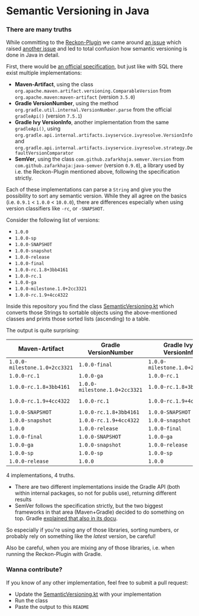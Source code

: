# Semantic Versioning in Java
### There are many truths

While committing to the [Reckon-Plugin](https://github.com/ajoberstar/reckon) we came around [an issue](https://github.com/ajoberstar/reckon/issues/189)
which raised [another issue](https://github.com/zafarkhaja/jsemver/issues/62) and led to total confusion how semantic versioning is done in Java in detail.

First, there would be [an official specification](https://semver.org/), but just like with SQL there exist multiple implementations:

* **Maven-Artifact**, using the class `org.apache.maven.artifact.versioning.ComparableVersion` from `org.apache.maven:maven-artifact` (version `3.5.0`)
* **Gradle VersionNumber**, using the method `org.gradle.util.internal.VersionNumber.parse` from the official `gradleApi()` (version `7.5.1`)
* **Gradle Ivy VersionInfo**, another implementation from the same `gradleApi()`, using `org.gradle.api.internal.artifacts.ivyservice.ivyresolve.VersionInfo` and `org.gradle.api.internal.artifacts.ivyservice.ivyresolve.strategy.DefaultVersionComparator`
* **SemVer**, using the class `com.github.zafarkhaja.semver.Version` from `com.github.zafarkhaja:java-semver` (version `0.9.0`), a library used by i.e. the Reckon-Plugin mentioned above, following the specification strictly. 

Each of these implementations can parse a `String` and give you the possibility to sort any semantic version. While they 
all agree on the basics (i.e. `0.9.1` < `1.0.0` < `10.0.0`), there are differences especially when using version classifiers like `-rc`, or `-SNAPSHOT`.

Consider the following list of versions:

* `1.0.0`
* `1.0.0-sp`
* `1.0.0-SNAPSHOT`
* `1.0.0-snapshot`
* `1.0.0-release`
* `1.0.0-final`
* `1.0.0-rc.1.8+3bb4161`
* `1.0.0-rc.1`
* `1.0.0-ga`
* `1.0.0-milestone.1.0+2cc3321`
* `1.0.0-rc.1.9+4cc4322`

Inside this repository you find the class [SemanticVersioning.kt](src/main/kotlin/io/cloudflight/semver/SemanticVersioning.kt) which converts those Strings to 
sortable objects using the above-mentioned classes and prints those sorted lists (ascending) to a table.

The output is quite surprising:

| Maven-Artifact                 | Gradle VersionNumber           | Gradle Ivy-VersionInfo         | SemVer                         |
| ------------------------------ | ------------------------------ | ------------------------------ | ------------------------------ |
| `1.0.0-milestone.1.0+2cc3321`  | `1.0.0-final`                  | `1.0.0-milestone.1.0+2cc3321`  | `1.0.0-SNAPSHOT`               |
| `1.0.0-rc.1`                   | `1.0.0-ga`                     | `1.0.0-rc.1`                   | `1.0.0-final`                  |
| `1.0.0-rc.1.8+3bb4161`         | `1.0.0-milestone.1.0+2cc3321`  | `1.0.0-rc.1.8+3bb4161`         | `1.0.0-ga`                     |
| `1.0.0-rc.1.9+4cc4322`         | `1.0.0-rc.1`                   | `1.0.0-rc.1.9+4cc4322`         | `1.0.0-milestone.1.0+2cc3321`  |
| `1.0.0-SNAPSHOT`               | `1.0.0-rc.1.8+3bb4161`         | `1.0.0-SNAPSHOT`               | `1.0.0-rc.1`                   |
| `1.0.0-snapshot`               | `1.0.0-rc.1.9+4cc4322`         | `1.0.0-snapshot`               | `1.0.0-rc.1.8+3bb4161`         |
| `1.0.0`                        | `1.0.0-release`                | `1.0.0-final`                  | `1.0.0-rc.1.9+4cc4322`         |
| `1.0.0-final`                  | `1.0.0-SNAPSHOT`               | `1.0.0-ga`                     | `1.0.0-release`                |
| `1.0.0-ga`                     | `1.0.0-snapshot`               | `1.0.0-release`                | `1.0.0-snapshot`               |
| `1.0.0-sp`                     | `1.0.0-sp`                     | `1.0.0-sp`                     | `1.0.0-sp`                     |
| `1.0.0-release`                | `1.0.0`                        | `1.0.0`                        | `1.0.0`                        |

4 implementations, 4 truths. 

* There are two different implementations inside the Gradle API (both within internal packages, so not for publis use), returning different results
* SemVer follows the specification strictly, but the two biggest frameworks in that area (Maven+Gradle) decided to do something on top. Gradle [explained that also in its docu](https://docs.gradle.org/current/userguide/single_versions.html#version_ordering).
  
So especially if you're using any of those libraries, sorting numbers, or probably rely on something like the *latest* version, be careful!

Also be careful, when you are mixing any of those libraries, i.e. when running the Reckon-Plugin with Gradle.

### Wanna contribute?

If you know of any other implementation, feel free to submit a pull request:

* Update the [SemanticVersioning.kt](src/main/kotlin/io/cloudflight/semver/SemanticVersioning.kt) with your implementation
* Run the class
* Paste the output to this `README`
